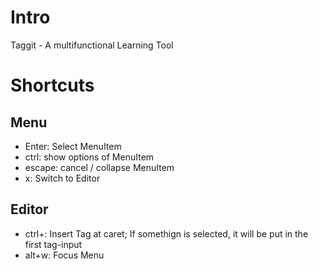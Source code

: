 # Intro

Taggit - A multifunctional Learning Tool


# Shortcuts

## Menu
* Enter: Select MenuItem
* ctrl: show options of MenuItem
* escape: cancel / collapse MenuItem
* x: Switch to Editor
 
## Editor
* ctrl+<Tag-Number>: Insert Tag at caret; If somethign is selected, it will be put in the first tag-input
* alt+w: Focus Menu 

